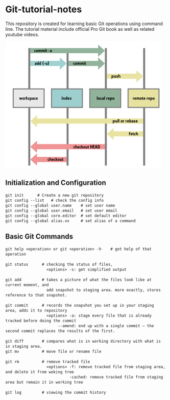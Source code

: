 # Git-tutorial-notes
This repository is created for learning basic Git operations using command line. The tutorial material include official Pro Git book as well as related youtube videos.

![](https://github.com/Zakiyi/Git-tutorial-notes/blob/master/git_index_structure.png)

## Initialization and Configuration 
```
git init      # Create a new git repository
git config --list   # check the config info
git config --global user.name    # set user name
git config --global user.email   # set user email
git config --global core.editor  # set default editor
git config --global alias.xx     # set alias of a command
```
## Basic Git Commands
```
git help <operation> or git <operation> -h    # get help of that operation 

git status      # checking the status of files, 
                  <options> -s: get simplified output
                        
git add         # takes a picture of what the files look like at current moment, and
                  add snapshot to staging area. more exactly, stores reference to that snapshot.

git commit      # records the snapshot you set up in your staging area, adds it to repository
                  <options> -a: stage every file that is already tracked before doing the commit
                       --amend: end up with a single commit — the second commit replaces the results of the first.
                        
git diff        # compares what is in working directory with what is in staging area.
git mv          # move file or rename file

git rm          # remove tracked file 
                  <options> -f: remove tracked file from staging area, and delete it from woking tree
                            -cached: remove tracked file from staging area but remain it in working tree
                                  
git log         # viewing the commit history
```

